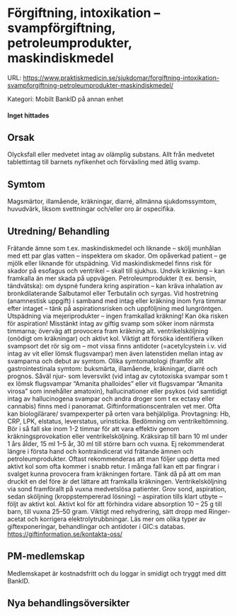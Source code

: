 # Förgiftning, intoxikation – svampförgiftning, petroleumprodukter, maskindiskmedel

URL: https://www.praktiskmedicin.se/sjukdomar/forgiftning-intoxikation-svampforgiftning-petroleumprodukter-maskindiskmedel/



Kategori: Mobilt BankID på annan enhet

#### Inget hittades

## Orsak

Olycksfall eller medvetet intag av olämplig substans. Allt från medvetet tablettintag till barnets nyfikenhet och förväxling med ätlig svamp.

## Symtom

Magsmärtor, illamående, kräkningar, diarré, allmänna sjukdomssymtom, huvudvärk, liksom svettningar och/eller oro är ospecifika.

## Utredning/ Behandling

Frätande ämne som t.ex. maskindiskmedel och liknande – skölj munhålan med ett par glas vatten – inspektera om skador. Om opåverkad patient – ge mjölk eller liknande för utspädning. Vid maskindiskmedel finns risk för skador på esofagus och ventrikel – skall till sjukhus. Undvik kräkning – kan framkalla än mer skada på uppvägen.
Petroleumprodukter (t ex. bensin, tändvätska): om dyspné fundera kring aspiration – kan kräva inhalation av bronkdilaterande Salbutamol eller Terbutalin och syrgas. Vid hostretning (anamnestisk uppgift) i samband med intag eller kräkning inom fyra timmar efter intaget – tänk på aspirationsrisken och uppföljning med lungröntgen. Utspädning via mejeriprodukter – ingen framkallad kräkning! Kan öka risken för aspiration!
Misstänkt intag av giftig svamp som söker inom närmsta timmarna; överväg att provocera fram kräkning alt. ventrikelsköljning (onödigt om kräkningar) och aktivt kol. Viktigt att försöka identifiera vilken svampsort det rör sig om – mot vissa finns antidoter (=acetylcystein i.v. vid intag av vit eller lömsk flugsvampar) men även latenstiden mellan intag av svamparna och debut av symtom. Olika symtomatologi (framför allt gastrointestinala symtom: buksmärta, illamående, kräkningar, diarré och prognos. Såväl njur- som leversvikt (vid intag av cytotoxiska svampar som t ex lömsk flugsvampar “Amanita phalloides” eller vit flugsvampar “Amanita virosa” som innehåller amatoxin), hallucinationer eller psykos (vid samtidigt intag av hallucinogena svampar och andra droger som t ex ectasy eller cannabis) finns med i panoramat. Giftinformationscentralen vet mer. Ofta kan biologilärare/ svampexperter på orten vara behjälpliga.
Provtagning: Hb, CRP, LPK, elstatus, leverstatus, urinsticka.
Bedömning om ventrikeltömning. Bör i så fall ske inom 1-2 timmar för att vara effektiv genom kräkningsprovokation eller ventrikelsköljning.
Kräksirap till barn 10 ml under 1 års ålder, 15 ml 1–5 år, 30 ml till större barn och vuxna. Ej rekommenderat längre i första hand och kontraindicerat vid frätande ämnen och petroleumprodukter. Oftast rekommenderas att man följer upp detta med aktivt kol som ofta kommer i snabb retur.
I många fall kan ett par fingrar i svalget kunna provocera fram kräkningen fortare. Tänk då på att om man druckit en del före är det lättare att framkalla kräkningen.
Ventrikelsköljning via sond framförallt på vuxna medvetslösa patienter. Grov sond, aspiration, sedan sköljning (kroppstempererad lösning) – aspiration tills klart utbyte – följt av aktivt kol.
Aktivt kol för att förhindra vidare absorption 10 – 25 g till barn, till vuxna 25–50 gram.
Viktigt med rehydrering, sätt dropp med Ringer-acetat och korrigera elektrolytrubbningar.
Läs mer om olika typer av giftexponeringar, behandlingar och antidoter i GIC:s databas.
https://giftinformation.se/kontakta-oss/

## PM-medlemskap

Medlemskapet är kostnadsfritt och du loggar in smidigt och tryggt med ditt BankID.

## Nya behandlingsöversikter

